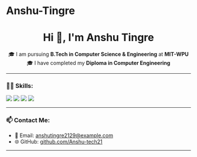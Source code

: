 # Anshu-Tingre

<h1 align="center">Hi 👋, I'm Anshu Tingre</h1>

<p align="center">
  🎓 I am pursuing <b>B.Tech in Computer Science & Engineering</b> at <b>MIT-WPU</b> <br>
  🎓 I have completed my <b>Diploma in Computer Engineering</b>
</p>

---

### 🧑‍💻 Skills:
<p align="left">
  <img src="https://img.shields.io/badge/C++-00599C?style=for-the-badge&logo=cplusplus&logoColor=white"/>
  <img src="https://img.shields.io/badge/MySQL-4479A1?style=for-the-badge&logo=mysql&logoColor=white"/>
  <img src="https://img.shields.io/badge/Full%20Stack%20Development-000000?style=for-the-badge&logo=react&logoColor=white"/>
  <img src="https://img.shields.io/badge/Java-ED8B00?style=for-the-badge&logo=openjdk&logoColor=white"/>
</p>

---

### 📫 Contact Me:
- 📧 Email: [anshutingre2129@example.com](mailto:anshutingre2129@example.com)  
- 🌐 GitHub: [github.com/Anshu-tech21](https://github.com/Anshu-tech21)

---
